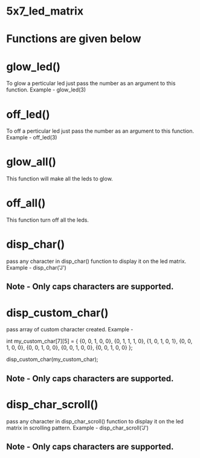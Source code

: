 # 5x7_led_matrix

# Functions are given below

# glow_led()
To glow a perticular led just pass the number as an argument to this function.
Example - glow_led(3)

# off_led()
To off a perticular led just pass the number as an argument to this function.
Example - off_led(3)

# glow_all()
This function will make all the leds to glow.

# off_all()
This function turn off all the leds.

# disp_char()
pass any character in disp_char() function to display it on the led matrix.
Example - disp_char('J') 
## Note - Only caps characters are supported.

# disp_custom_char()
pass array of custom character created. 
Example - 

int my_custom_char[7][5] = {
							  {0, 0, 1, 0, 0},
							  {0, 1, 1, 1, 0},
							  {1, 0, 1, 0, 1},
							  {0, 0, 1, 0, 0},
							  {0, 0, 1, 0, 0},
							  {0, 0, 1, 0, 0},
							  {0, 0, 1, 0, 0}
							};
							
disp_custom_char(my_custom_char);
							
## Note - Only caps characters are supported.

# disp_char_scroll()
pass any character in disp_char_scroll() function to display it on the led matrix in scrolling pattern.
Example - disp_char_scroll('J') 
## Note - Only caps characters are supported.
